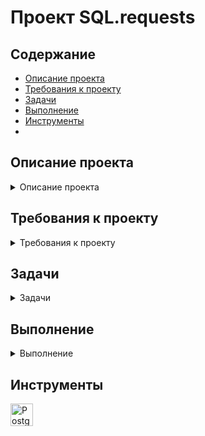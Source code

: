  # <a name="up" />Проект SQL.requests


## Содержание
- [Описание проекта](#описание-проекта)
- [Требования к проекту](#требования-к-проекту)
- [Задачи](#задачи)
- [Выполнение](#выполнение)
- [Инструменты](#инструменты)
- 
## Описание проекта

<details>
<summary> Описание проекта </summary>

  **Проект: задания**
В проекте требуется проанализировать данные о фондах и инвестициях и написать запросы к базе. 

***

</details>

## Требования к проекту
<details>
<summary> Требования к проекту </summary> 

<img width="728" alt="Снимок экрана 2025-01-22 в 21 38 11" src="https://github.com/user-attachments/assets/e8e7c823-2474-4a63-ab19-58bd8bdef506" />

**acquisition**

Содержит информацию о покупках одних компаний другими.

Таблица включает такие поля:

первичный ключ id — идентификатор или уникальный номер покупки;

внешний ключ acquiring_company_id — ссылается на таблицу company — идентификатор компании-покупателя, то есть той, что покупает другую компанию;

внешний ключ acquired_company_id — ссылается на таблицу company — идентификатор компании, которую покупают;

term_code — способ оплаты сделки:

cash — наличными;

stock — акциями компании;

cash_and_stock — смешанный тип оплаты: наличные и акции.

price_amount — сумма покупки в долларах;

acquired_at — дата совершения сделки;

created_at — дата и время создания записи в таблице;

updated_at — дата и время обновления записи в таблице.

**company**

Содержит информацию о компаниях-стартапах.

первичный ключ id — идентификатор, или уникальный номер компании;

name — название компании;

category_code — категория деятельности компании, например:

news — специализируется на работе с новостями;

social — специализируется на социальной работе.

status — статус компании:

acquired — приобретена;

operating — действует;

ipo — вышла на IPO;

closed — перестала существовать.

founded_at — дата основания компании;

closed_at — дата закрытия компании, которую указывают в том случае, если компании больше не существует;

domain — домен сайта компании;

network_username — профиль фонда в корпоративной сети биржи;

country_code — код страны, например, USA для США, GBR для Великобритании;

investment_rounds — число раундов, в которых компания участвовала как инвестор;

funding_rounds — число раундов, в которых компания привлекала инвестиции;

funding_total — сумма привлечённых инвестиций в долларах;

milestones — количество важных этапов в истории компании;

created_at — дата и время создания записи в таблице;

updated_at — дата и время обновления записи в таблице.

**education**

Хранит информацию об уровне образования сотрудников компаний.

первичный ключ id — уникальный номер записи с информацией об образовании;

внешний ключ person_id — ссылается на таблицу people — идентификатор человека, информация о котором представлена в записи;

degree_type — учебная степень, например:

BA — Bachelor of Arts — бакалавр гуманитарных наук;

MS — Master of Science — магистр естественных наук.

instituition — учебное заведение, название университета;

graduated_at — дата завершения обучения, выпуска;

created_at — дата и время создания записи в таблице;

updated_at — дата и время обновления записи в таблице.

**fund**

Хранит информацию о венчурных фондах.

первичный ключ id — уникальный номер венчурного фонда;

name — название венчурного фонда;

founded_at — дата основания фонда;

domain — домен сайта фонда;

network_username — профиль фонда в корпоративной сети биржи;

country_code — код страны фонда;

investment_rounds — число инвестиционных раундов, в которых фонд принимал участие;

invested_companies — число компаний, в которые инвестировал фонд;

milestones — количество важных этапов в истории фонда;

created_at — дата и время создания записи в таблице;

updated_at — дата и время обновления записи в таблице.

**funding_round**

Содержит информацию о раундах инвестиций. 

первичный ключ id — уникальный номер инвестиционного раунда;

внешний ключ company_id — ссылается на таблицу company — уникальный номер компании, участвовавшей в инвестиционном раунде;

funded_at — дата проведения раунда;

funding_round_type — тип инвестиционного раунда, например:

venture — венчурный раунд;

angel — ангельский раунд;

series_a — раунд А.

raised_amount — сумма инвестиций, которую привлекла компания в этом раунде в долларах;

pre_money_valuation — предварительная, проведённая до инвестиций оценка стоимости компании в долларах;

participants — количество участников инвестиционного раунда;

is_first_round — является ли этот раунд первым для компании;

is_last_round — является ли этот раунд последним для компании;

created_at — дата и время создания записи в таблице;

updated_at — дата и время обновления записи в таблице.

**investment**

Содержит информацию об инвестициях венчурных фондов в компании-стартапы.

первичный ключ id — уникальный номер инвестиции;

внешний ключ funding_round_id — ссылается на таблицу funding_round — уникальный номер раунда инвестиции;

внешний ключ company_id — ссылается на таблицу company — уникальный номер компании-стартапа, в которую инвестируют;

внешний ключ fund_id — ссылается на таблицу fund — уникальный номер фонда, инвестирующего в компанию-стартап;

created_at — дата и время создания записи в таблице;

updated_at — дата и время обновления записи в таблице.

**people**

Содержит информацию о сотрудниках компаний-стартапов.

первичный ключ id — уникальный номер сотрудника;

first_name — имя сотрудника;

last_name — фамилия сотрудника;

внешний ключ company_id — ссылается на таблицу company — уникальный номер компании-стартапа;

network_username — профиль фонда в корпоративной сети биржи;

created_at — дата и время создания записи в таблице;

updated_at — дата и время обновления записи в таблице.

***

</details>


## Задачи

<details>
<summary> Задачи </summary

1. Посчитай, сколько компаний закрылось.
2. Отобрази количество привлечённых средств для новостных компаний США. Используй данные из таблицы company. Отсортируй таблицу по убыванию значений в поле funding_total.
3. Отобрази имя, фамилию и названия профиля в поле network_username, которые начинаются на 'Silver'.
4. Выведи на экран всю информацию о людях, у которых названия профиля фондов в поле network_username содержат подстроку 'money', а фамилия начинается на 'K'.
5. Для каждой страны отобрази общую сумму привлечённых инвестиций, которые получили компании, зарегистрированные в этой стране. Страну, в которой зарегистрирована компания, можно определить по коду страны. Отсортируй данные по убыванию суммы.
6. Отобрази имя и фамилию всех сотрудников стартапов. Добавь поле с названием учебного заведения, которое окончил сотрудник, если эта информация известна.
7. Найди общую сумму сделок по покупке одних компаний другими в долларах. Отбери сделки, которые осуществлялись только за наличные с 2011 по 2013 год включительно.
8. Выясни, в каких странах находятся фонды, которые чаще всего инвестируют в стартапы. 
Для каждой страны посчитай минимальное, максимальное и среднее число компаний, в которые инвестировали фонды этой страны, основанные с 2010 по 2012 год включительно. Исключи страны с фондами, у которых минимальное число компаний, получивших инвестиции, равно нулю. 
Выгрузи десять самых активных стран-инвесторов: отсортируй таблицу по среднему количеству компаний от большего к меньшему. Затем добавь сортировку по коду страны в лексикографическом порядке.

***

</details>

## Выполнение

<details>
<summary> Выполнение </summary

1.<img width="307" alt="Снимок экрана 2025-01-23 в 16 10 10" src="https://github.com/user-attachments/assets/3e8d1ce1-722d-465e-a79b-581f29c14597" />

2.<img width="575" alt="Снимок экрана 2025-01-23 в 16 10 17" src="https://github.com/user-attachments/assets/123d9f06-76a5-4cfe-b921-4ad2b949075d" />

3.<img width="330" alt="Снимок экрана 2025-01-23 в 16 10 28" src="https://github.com/user-attachments/assets/6c6e586f-f65e-4e88-a8be-710513065f65" />

4.<img width="682" alt="Снимок экрана 2025-01-23 в 16 10 36" src="https://github.com/user-attachments/assets/b734d621-8708-490d-8509-990f6a7e56c7" />

5.<img width="682" alt="Снимок экрана 2025-01-23 в 16 12 15" src="https://github.com/user-attachments/assets/7ac6a5fb-892b-430c-994f-070f19c3a132" />

6.<img width="383" alt="Снимок экрана 2025-01-23 в 16 12 23" src="https://github.com/user-attachments/assets/b4de57f8-f629-46ec-a040-4fa5fe2ee28b" />

7.<img width="465" alt="Снимок экрана 2025-01-23 в 16 12 30" src="https://github.com/user-attachments/assets/9e64ce5b-d9bc-4e53-856d-a394476b80ab" />

8.<img width="433" alt="Снимок экрана 2025-01-23 в 16 12 37" src="https://github.com/user-attachments/assets/7710c2ed-3e09-4fd0-8fca-98b3bad96695" />

***

</details>

## Инструменты
<p align="left"> 
<a href="https://www.postgresql.org/" target="_blank" rel="noreferrer"><img src="https://raw.githubusercontent.com/danielcranney/readme-generator/main/public/icons/skills/postgresql-colored.svg" width="36" height="36" alt="PostgreSQL" /></a>
</p> 
